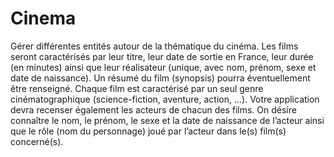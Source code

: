 # Cinema
Gérer différentes entités autour de la thématique du cinéma.
Les films seront caractérisés par leur titre, leur date de sortie en France, leur durée (en minutes) 
ainsi que leur réalisateur (unique, avec nom, prénom, sexe et date de naissance). Un résumé du film 
(synopsis) pourra éventuellement être renseigné. Chaque film est caractérisé par un seul genre 
cinématographique (science-fiction, aventure, action, ...).
Votre application devra recenser également les acteurs de chacun des films. On désire connaître le 
nom, le prénom, le sexe et la date de naissance de l’acteur ainsi que le rôle (nom du personnage) 
joué par l’acteur dans le(s) film(s) concerné(s).
